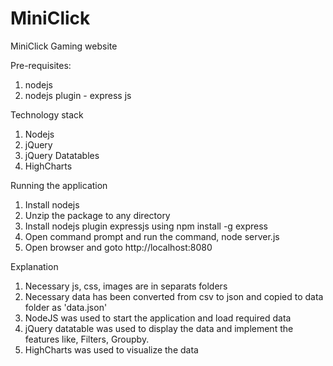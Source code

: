 # MiniClick
MiniClick Gaming website

Pre-requisites:
1. nodejs 
2. nodejs plugin - express js

Technology stack
1. Nodejs
2. jQuery
3. jQuery Datatables
4. HighCharts

Running the application
1. Install nodejs
2. Unzip the package to any directory
3. Install nodejs plugin expressjs using npm install -g express
4. Open command prompt and run the command, node server.js
5. Open browser and goto http://localhost:8080

Explanation
1. Necessary js, css, images are in separats folders
2. Necessary data has been converted from csv to json and copied to data folder as 'data.json'
3. NodeJS was used to start the application and load required data
4. jQuery datatable was used to display the data and implement the features like, Filters, Groupby.
5. HighCharts was used to visualize the data
